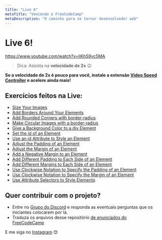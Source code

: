 ```yaml
---
title: "Live 6"
metaTitle: "Vencendo o FreeCodeCamp"
metaDescription: "O caminho para se tornar desenvolvedor web"
---
```


# Live 6!

https://www.youtube.com/watch?v=liKh59vc5MA

> Dica: Assista na **velocidade de 2x** 😉

**Se a velocidade de 2x é pouco para você, instale a extensão [Video Speed Controller](http://bit.ly/2YjPJn2) e acelere ainda mais!**

## Exercícios feitos na Live: 

-   [Size Your Images](https://www.freecodecamp.org/learn/responsive-web-design/basic-css/size-your-images)
-   [Add Borders Around Your Elements](https://www.freecodecamp.org/learn/responsive-web-design/basic-css/add-borders-around-your-elements)
-   [Add Rounded Corners with border-radius](https://www.freecodecamp.org/learn/responsive-web-design/basic-css/add-rounded-corners-with-border-radius)
-   [Make Circular Images with a border-radius](https://www.freecodecamp.org/learn/responsive-web-design/basic-css/make-circular-images-with-a-border-radius)
-   [Give a Background Color to a div Element](https://www.freecodecamp.org/learn/responsive-web-design/basic-css/give-a-background-color-to-a-div-element)
-   [Set the id of an Element](https://www.freecodecamp.org/learn/responsive-web-design/basic-css/set-the-id-of-an-element)
-   [Use an id Attribute to Style an Element](https://www.freecodecamp.org/learn/responsive-web-design/basic-css/use-an-id-attribute-to-style-an-element)
-   [Adjust the Padding of an Element](https://www.freecodecamp.org/learn/responsive-web-design/basic-css/adjust-the-padding-of-an-element)
-   [Adjust the Margin of an Element](https://www.freecodecamp.org/learn/responsive-web-design/basic-css/adjust-the-margin-of-an-element)
-   [Add a Negative Margin to an Element](https://www.freecodecamp.org/learn/responsive-web-design/basic-css/add-a-negative-margin-to-an-element)
-   [Add Different Padding to Each Side of an Element](https://www.freecodecamp.org/learn/responsive-web-design/basic-css/add-different-padding-to-each-side-of-an-element)
-   [Add Different Margins to Each Side of an Element](https://www.freecodecamp.org/learn/responsive-web-design/basic-css/add-different-margins-to-each-side-of-an-element)
-   [Use Clockwise Notation to Specify the Padding of an Element](https://www.freecodecamp.org/learn/responsive-web-design/basic-css/use-clockwise-notation-to-specify-the-padding-of-an-element)
-   [Use Clockwise Notation to Specify the Margin of an Element](https://www.freecodecamp.org/learn/responsive-web-design/basic-css/use-clockwise-notation-to-specify-the-margin-of-an-element)
-   [Use Attribute Selectors to Style Elements](https://www.freecodecamp.org/learn/responsive-web-design/basic-css/use-attribute-selectors-to-style-elements)

## Quer contribuir com o projeto?

- Entre no [Grupo do Discord](https://bit.ly/discord-reativa) e responda as eventuais perguntas que os iniciantes colocarem por lá.
- Traduza os arquivos desse repositório [de enunciados do FreeCodeCamp](https://github.com/reativa/traducao-freecodecamp)

E me siga no [Instagram](http://bit.ly/reativa-insta) 😊
